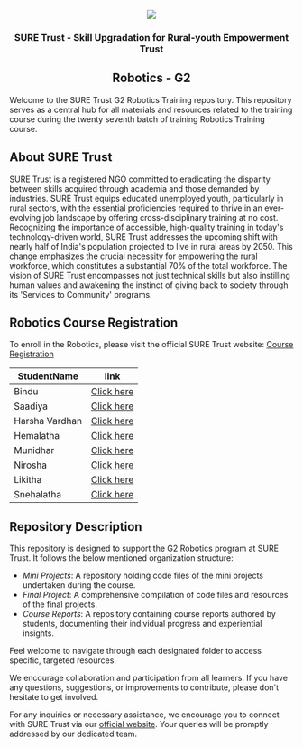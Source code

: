 <!-- PROJECT LOGO -->
<br />

<div align="center">
   <img src='https://user-images.githubusercontent.com/73131499/166115643-d3187f47-d38f-41b2-ae42-5ecbbc60de14.png' />


<h3 align="center">SURE Trust - Skill Upgradation for Rural-youth Empowerment Trust</h3>
  <h2>  Robotics - G2 </h2>
</div>

Welcome to the SURE Trust G2 Robotics Training repository. This repository serves as a central hub for all materials and resources related to the training course during the twenty seventh batch of training Robotics Training course.

## About SURE Trust

SURE Trust is a registered NGO committed to eradicating the disparity between skills acquired through academia and those demanded by industries. SURE Trust equips educated unemployed youth, particularly in rural sectors, with the essential proficiencies required to thrive in an ever-evolving job landscape by offering cross-disciplinary training at no cost. Recognizing the importance of accessible, high-quality training in today's technology-driven world, SURE Trust addresses the upcoming shift with nearly half of India's population projected to live in rural areas by 2050. This change emphasizes the crucial necessity for empowering the rural workforce, which constitutes a substantial 70% of the total workforce. The vision of SURE Trust encompasses not just technical skills but also instilling human values and awakening the instinct of giving back to society through its 'Services to Community' programs. 

## Robotics Course Registration

To enroll in the Robotics, please visit the official SURE Trust website: [Course Registration](https://suretrustforruralyouth.com/courses)

|StudentName | link|
|------------|------|
|Bindu|[Click here](https://github.com/sure-trust/G2_DSA_Python/blob/main/Course%20Report/BINDU.md)|
|Saadiya|[Click here](https://github.com/sure-trust/G2_DSA_Python/blob/main/Course%20Report/Haleema%20saadiya.md)|
|Harsha Vardhan|[Click here](https://github.com/sure-trust/G2_DSA_Python/blob/main/Course%20Report/Harsha%20Vardhan.md)|
|Hemalatha|[Click here](https://github.com/sure-trust/G2_DSA_Python/blob/main/Course%20Report/Hemalatha.md)|
|Munidhar|[Click here](https://github.com/sure-trust/G2_DSA_Python/blob/main/Course%20Report/Munidhar.md)|
|Nirosha|[Click here](https://github.com/sure-trust/G2_DSA_Python/blob/main/Course%20Report/Nirosha.md)|
|Likitha|[Click here](https://github.com/sure-trust/G2_DSA_Python/blob/main/Course%20Report/likhitha.md)|
|Snehalatha|[Click here](https://github.com/sure-trust/G2_DSA_Python/blob/main/Course%20Report/snehalathacherlopalli.md)|

## Repository Description

This repository is designed to support the G2 Robotics program at SURE Trust. It follows the below mentioned organization structure:

- *Mini Projects*: A repository holding code files of the mini projects undertaken during the course.
- *Final Project*: A comprehensive compilation of code files and resources of the final projects.
- *Course Reports*: A repository containing course reports authored by students, documenting their individual progress and experiential insights.

Feel welcome to navigate through each designated folder to access specific, targeted resources. 

We encourage collaboration and participation from all learners. If you have any questions, suggestions, or improvements to contribute, please don't hesitate to get involved.

For any inquiries or necessary assistance, we encourage you to connect with SURE Trust via our [official website](https://suretrustforruralyouth.com/). Your queries will be promptly addressed by our dedicated team.
